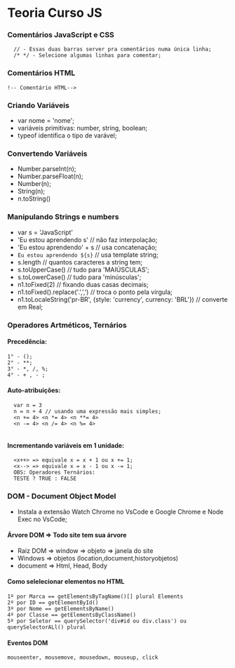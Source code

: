 # Teoria Curso JS

### Comentários JavaScript e CSS
```  
  // - Essas duas barras server pra comentários numa única linha;
  /* */ - Selecione algumas linhas para comentar;
```

### Comentários HTML
 
``` !-- Comentário HTML--> ```


### Criando Variáveis 
  - var nome = 'nome';
  - variáveis primitivas: number, string, boolean;
  - typeof identifica o tipo de varável;

### Convertendo Variáveis 

  - Number.parseInt(n);
  - Number.parseFloat(n);
  - Number(n);
  - String(n);
  - n.toString()

### Manipulando Strings e numbers

  - var s = 'JavaScript'
  - 'Eu estou aprendendo s' // não faz interpolação;
  - 'Eu estou aprendendo' + s // usa concatenação;
  - `Eu estou aprendendo ${s}` // usa template string;
  -  s.length // quantos caracteres a string tem;
  - s.toUpperCase() // tudo para 'MAIÚSCULAS';
  - s.toLowerCase() // tudo para 'minúsculas';
  - n1.toFixed(2) // fixando duas casas decimais;
  - n1.toFixed().replace('.',',') // troca o ponto pela vírgula;
  - n1.toLocaleString('pr-BR', {style: 'currency', currency: 'BRL'}) // converte em Real;

###  Operadores Artméticos, Ternários
  #### Precedência: 
    1° - (); 
    2° - **; 
    3° - *, /, %;
    4° - + , - ;

  ####  Auto-atribuições:
    
  ```  
    var n = 3
    n = n + 4 // usando uma expressão mais simples;
    <n += 4> <n *= 4> <n **= 4>
    <n -= 4> <n /= 4> <n %= 4>
    
  ```
  ####  Incrementando variáveis em 1 unidade:
   
  ```` 
    <x++> => equivale x = x + 1 ou x += 1;
    <x--> => equivale x = x - 1 ou x -= 1;
    OBS: Operadores Ternários:
    TESTE ? TRUE : FALSE
````
### DOM - Document Object Model

  - Instala a extensão Watch Chrome no VsCode e Google  Chrome e Node Exec no VsCode;
 
  #### Árvore DOM => Todo site tem sua árvore  
  - Raiz DOM => window => objeto => janela do site 
  - Windows => objetos (location,document,historyobjetos)
  - document => Html, Head, Body

  #### Como selelecionar elementos no HTML

    1º por Marca == getElementsByTagName()[] plural Elements
    2º por ID == getElementById()
    3º por Nome == getElementsByName()
    4º por Classe == getElementsByClassName()
    5º por Seletor == querySelector('div#id ou div.class') ou querySelectorALl() plural

  #### Eventos DOM
    mouseenter, mousemove, mousedown, mouseup, click